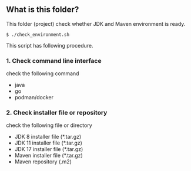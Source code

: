 ## What is this folder?
This folder (project) check whether JDK and Maven environment is ready.
```HowToRun
$ ./check_environment.sh
```
This script has following procedure.

### 1. Check command line interface
check the following command
- java
- go
- podman/docker

### 2. Check installer file or repository
check the following file or directory
- JDK 8 installer file (*.tar.gz)
- JDK 11 installer file (*.tar.gz)
- JDK 17 installer file (*.tar.gz)
- Maven installer file (*.tar.gz)
- Maven repository (.m2)
